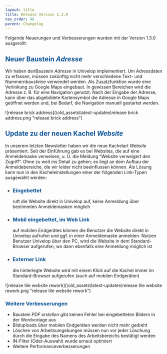 ```yaml
---
layout: title
title: Release Version 1.3.0
nav_order: 96
parent: Changelog
---
```


Folgende Neuerungen und Verbesserungen wurden mit der Version 1.3.0 ausgerollt:

## <span style="color:#0b5394">**Neuer Baustein _Adresse_**</span>

Wir haben denBaustein _Adresse_ in Univelop implementiert. Um Adressdaten zu erfassen, müssen zukünftig nicht mehr verschiedene Text- und Nummernbausteine verwendet werden.
Als Zusatzfunktion wurde eine Verlinkung zu Google Maps eingebaut. In gewissen Bereichen wird die Adresse z. B. für eine Navigation genutzt. Nach der Eingabe der Adresse, kann über das abgebildete Kartensymbol die Adresse in Google Maps geöffnet werden und, bei Bedarf, die Navigation manuell gestartet werden.

![release brick address](\old_assets\latest-updates\release brick address.png "release brick address")

## <span style="color:#0b5394">**Update zu der neuen Kachel _Website_**</span>

In unserem letzten Newsletter haben wir die neue Kachelart _Website_ präsentiert. Seit der Einführung gab es bei Websites, die auf eine Anmeldemaske verweisen, u. U. die Meldung “Website verweigert den Zugriff”. Ohne zu weit ins Detail zu gehen; es liegt an dem Aufbau der Anmeldebereiche, die wir leider nicht beeinflussen können. Als Lösung kann nun in den Kacheleinstellungen einer der folgenden Link-Typen ausgewählt werden:

-   ### <span style="color:#0b5394">Eingebettet</span>
    ruft die Website direkt in Univelop auf, keine Anmeldung über bestimmten Anmeldemasken möglich
-   ### <span style="color:#0b5394">Mobil eingebettet, im Web Link</span>
    auf mobilen Endgerätes können die Benutzer die Website direkt in Univelop aufrufen und ggf. in einer Anmeldemaske anmelden. Nutzen Benutzer Univelop über den PC, wird die Website in dem Standard-Browser aufgerufen, wo dann ebenfalls eine Anmeldung möglich ist
-   ### <span style="color:#0b5394">Externer Link</span>
    die hinterlegte Website wird mit einem Klick auf die Kachel immer im Standard-Browser aufgerufen (auch auf mobilen Endgeräten)

![release tile website rework](\old_assets\latest-updates\release tile website rework.png "release tile website rework")

### <span style="color:#0b5394">**Weitere Verbesserungen**</span>

-   Baustein _PDF erstellen_ gibt keinen Fehler bei eingebetteten Bildern in der Wordvorlage aus
-   Bilduploads über mobilen Endgeräten werden nicht mehr gedreht
-   Löschen von Arbeitsumgebungen müssen nun vor jeder Löschung durch die Eingabe des Namens des Arbeitsbereichs bestätigt werden
-   IN-Filter (Oder-Auswahl) wurde erneut optimiert
-   Weitere Performanceverbesserungen
